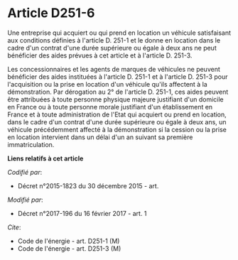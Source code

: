 # Article D251-6

Une entreprise qui acquiert ou qui prend en location un véhicule satisfaisant aux conditions définies à l'article D. 251-1 et
le donne en location dans le cadre d'un contrat d'une durée supérieure ou égale à deux ans ne peut bénéficier des aides
prévues à cet article et à l'article D. 251-3. 

Les concessionnaires et les agents de marques de véhicules ne peuvent bénéficier des aides instituées à l'article D. 251-1 et
à l'article D. 251-3 pour l'acquisition ou la prise en location d'un véhicule qu'ils affectent à la démonstration. Par
dérogation au 2° de l'article D. 251-1, ces aides peuvent être attribuées à toute personne physique majeure justifiant d'un
domicile en France ou à toute personne morale justifiant d'un établissement en France et à toute administration de l'Etat qui
acquiert ou prend en location, dans le cadre d'un contrat d'une durée supérieure ou égale à deux ans, un véhicule
précédemment affecté à la démonstration si la cession ou la prise en location intervient dans un délai d'un an suivant sa
première immatriculation.

**Liens relatifs à cet article**

_Codifié par_:

  - Décret n°2015-1823 du 30 décembre 2015 - art.

_Modifié par_:

  - Décret n°2017-196 du 16 février 2017 - art. 1

_Cite_:

  - Code de l'énergie - art. D251-1 (M)
  - Code de l'énergie - art. D251-3 (M)
